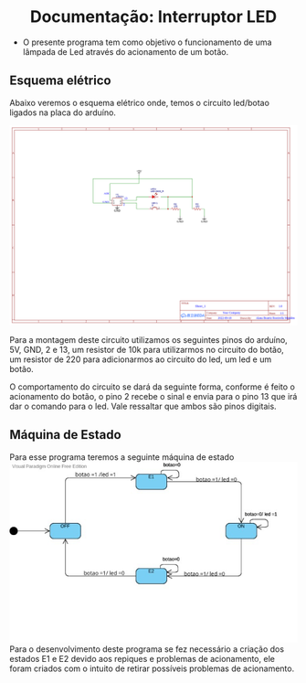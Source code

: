 
<h1 align="center"> Documentação:   Interruptor LED </h1>

* O presente programa tem como objetivo o funcionamento de uma  lâmpada de Led através do acionamento de um botão.

## Esquema elétrico
Abaixo veremos o esquema elétrico onde, temos o circuito led/botao ligados na placa do arduíno.

 ![Circuito Elétrico do programa](./Documentacao/Circ.Eletrico.png)

 Para a montagem deste circuito utilizamos os seguintes pinos do arduíno, 5V, GND, 2 e 13, um resistor de 10k para utilizarmos no circuito do botão, um resistor de 220 para adicionarmos ao circuito do led, um led e um botão. 

 O comportamento do circuito se dará da seguinte forma, conforme é feito o acionamento do botão, o pino 2 recebe o sinal e envia para o pino 13 que irá dar o comando para o led. Vale ressaltar que ambos são pinos digitais.

 ## Máquina de Estado
Para esse programa teremos a seguinte máquina de estado
![descrição da imagem](./Documentacao/MaquinadeEstado.png)
Para o desenvolvimento deste programa se fez necessário a criação dos estados E1 e E2 devido aos repiques e problemas de acionamento, ele foram criados com o intuito de retirar possíveis problemas de acionamento.